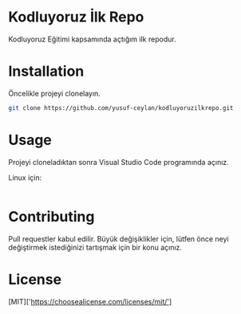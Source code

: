 # Kodluyoruz İlk Repo
Kodluyoruz Eğitimi kapsamında açtığım ilk repodur.

# Installation
Öncelikle projeyi clonelayın.
```bash
git clone https://github.com/yusuf-ceylan/kodluyoruzilkrepo.git
```

# Usage
Projeyi cloneladıktan sonra Visual Studio Code programında açınız.

Linux için:
```bash

```

# Contributing
Pull requestler kabul edilir. Büyük değişiklikler için, lütfen önce neyi değiştirmek istediğinizi tartışmak için bir konu açınız.

# License

[MIT]['https://choosealicense.com/licenses/mit/']
